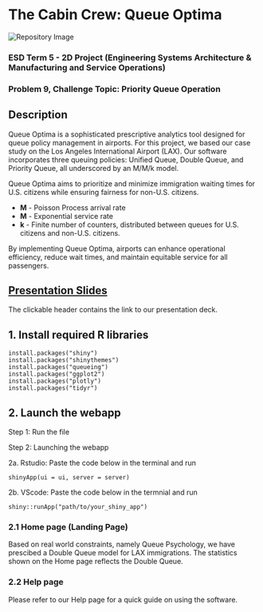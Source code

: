# The Cabin Crew: Queue Optima

![Repository Image](/the%20cabin%20crew.png)

### ESD Term 5 - 2D Project (Engineering Systems Architecture & Manufacturing and Service Operations)

### Problem 9, Challenge Topic: Priority Queue Operation

## Description
Queue Optima is a sophisticated prescriptive analytics tool designed for queue policy management in airports. For this project, we based our case study on the Los Angeles International Airport (LAX). Our software incorporates three queuing policies: Unified Queue, Double Queue, and Priority Queue, all underscored by an M/M/k model.


Queue Optima aims to prioritize and minimize immigration waiting times for U.S. citizens while ensuring fairness for non-U.S. citizens.


- **M** - Poisson Process arrival rate
- **M** - Exponential service rate
- **k** - Finite number of counters, distributed between queues for U.S. citizens and non-U.S. citizens.


By implementing Queue Optima, airports can enhance operational efficiency, reduce wait times, and maintain equitable service for all passengers.

## [Presentation Slides](https://www.canva.com/design/DAGL70KG5sw/Xip9rGFI0BsoF5dIO5NMkw/view?utm_content=DAGL70KG5sw&utm_campaign=designshare&utm_medium=link&utm_source=editor)
The clickable header contains the link to our presentation deck. 

## 1. Install required R libraries
```
install.packages("shiny")
install.packages("shinythemes")
install.packages("queueing")
install.packages("ggplot2")
install.packages("plotly")
install.packages("tidyr")
```

## 2. Launch the webapp
Step 1: Run the file


Step 2: Launching the webapp


2a. Rstudio: Paste the code below in the terminal and run
```
shinyApp(ui = ui, server = server)
```


2b. VScode: Paste the code below in the termnial and run
```
shiny::runApp("path/to/your_shiny_app")
```

### 2.1 Home page (Landing Page)
Based on real world constraints, namely Queue Psychology, we have prescibed a Double Queue model for LAX immigrations. The statistics shown on the Home page reflects the Double Queue.

### 2.2 Help page
Please refer to our Help page for a quick guide on using the software.